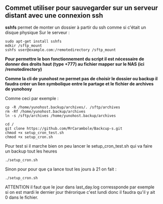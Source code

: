 ## Commet utiliser pour sauvegarder sur un serveur distant avec une connexion ssh

**sshfs** permet de monter un dossier à partir du ssh comme si c'était un disque physique
Sur le serveur :
```
sudo apt-get install sshfs
mdkir /sftp_mount
sshfs user@example.com:/remotedirectory /sftp_mount
```
**Pour permettre le bon fonctionnement du script il est nécessaire de donner des droits haut (type +777) au fichier mapper sur le NAS (ici /remotedirectory)**

**Comme la cli de yunohost ne permet pas de choisir le dossier ou backup il faudra créer un lien symbolique entre le partage et le fichier de archives de yunohosy**

Comme ceci par exemple :
```
cp -R /home/yunohost.backup/archives/. /sftp/archives
rm -Rf /home/yunohost.backup/archives
ln -s /sftp/archives /home/yunohost.backup/archives
```

```
cd /
git clone https://github.com/MrCarambole/Backcup-s.git
chmod +x setup_cron_test.sh
chmod +x setup_cron.sh
```

Pour test si il marche bien on peu lancer le setup_cron_test.sh qui va faire un backup tout les heures
```
./setup_cron.sh
```

Sinon pour pour que ça lance tout les jours à 21 on fait :
```
./setup_cron.sh
```

ATTENTION il faut que le jour dans last_day.log corressponde par exemple si on est mardi le dernier jour thérorique c'est lundi donc il faudra qu'il y ait 0 dans le fichier.
